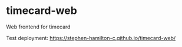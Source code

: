 # timecard-web

Web frontend for timecard

Test deployment: https://stephen-hamilton-c.github.io/timecard-web/
